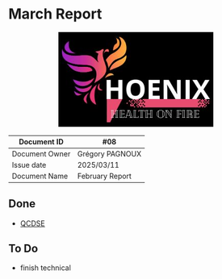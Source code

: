 # March Report

<center>
<img src="../img/Logo.png"
alt="logo"/>
</center>

| Document ID | #08 |
|---|---|
| Document Owner | Grégory PAGNOUX |
| Issue date | 2025/03/11 |
| Document Name | February Report |

## Done

- [QCDSE](/archives/QCDSE.pdf)

## To Do

- finish technical
